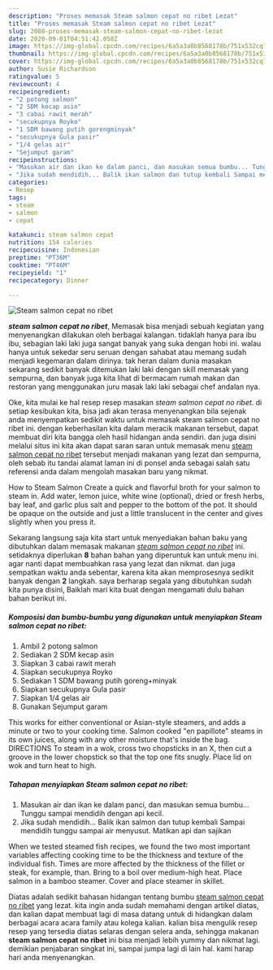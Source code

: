 ```yaml
---
description: "Proses memasak Steam salmon cepat no ribet Lezat"
title: "Proses memasak Steam salmon cepat no ribet Lezat"
slug: 2088-proses-memasak-steam-salmon-cepat-no-ribet-lezat
date: 2020-09-01T04:51:42.058Z
image: https://img-global.cpcdn.com/recipes/6a5a3a0b8568178b/751x532cq70/steam-salmon-cepat-no-ribet-foto-resep-utama.jpg
thumbnail: https://img-global.cpcdn.com/recipes/6a5a3a0b8568178b/751x532cq70/steam-salmon-cepat-no-ribet-foto-resep-utama.jpg
cover: https://img-global.cpcdn.com/recipes/6a5a3a0b8568178b/751x532cq70/steam-salmon-cepat-no-ribet-foto-resep-utama.jpg
author: Susie Richardson
ratingvalue: 5
reviewcount: 4
recipeingredient:
- "2 potong salmon"
- "2 SDM kecap asin"
- "3 cabai rawit merah"
- "secukupnya Royko"
- "1 SDM bawang putih gorengminyak"
- "secukupnya Gula pasir"
- "1/4 gelas air"
- "Sejumput garam"
recipeinstructions:
- "Masukan air dan ikan ke dalam panci, dan masukan semua bumbu... Tunggu sampai mendidih dengan api kecil."
- "Jika sudah mendidih... Balik ikan salmon dan tutup kembali Sampai mendidih tunggu sampai air menyusut. Matikan api dan sajikan"
categories:
- Resep
tags:
- steam
- salmon
- cepat

katakunci: steam salmon cepat 
nutrition: 154 calories
recipecuisine: Indonesian
preptime: "PT36M"
cooktime: "PT46M"
recipeyield: "1"
recipecategory: Dinner

---
```



![Steam salmon cepat no ribet](https://img-global.cpcdn.com/recipes/6a5a3a0b8568178b/751x532cq70/steam-salmon-cepat-no-ribet-foto-resep-utama.jpg)

<b><i>steam salmon cepat no ribet</i></b>, Memasak bisa menjadi sebuah kegiatan yang menyenangkan dilakukan oleh berbagai kalangan. tidaklah hanya para ibu ibu, sebagian laki laki juga sangat banyak yang suka dengan hobi ini. walau hanya untuk sekedar seru seruan dengan sahabat atau memang sudah menjadi kegemaran dalam dirinya. tak heran dalam dunia masakan sekarang sedikit banyak ditemukan laki laki dengan skill memasak yang sempurna, dan banyak juga kita lihat di bermacam rumah makan dan restoran yang menggunakan juru masak laki laki sebagai chef andalan nya.

Oke, kita mulai ke hal resep resep masakan <i>steam salmon cepat no ribet</i>. di setiap kesibukan kita, bisa jadi akan terasa menyenangkan bila sejenak anda menyempatkan sedikit waktu untuk memasak steam salmon cepat no ribet ini. dengan keberhasilan kita dalam meracik makanan tersebut, dapat membuat diri kita bangga oleh hasil hidangan anda sendiri. dan juga disini melalui situs ini kita akan dapat saran saran untuk memasak menu <u>steam salmon cepat no ribet</u> tersebut menjadi makanan yang lezat dan sempurna, oleh sebab itu tandai alamat laman ini di ponsel anda sebagai salah satu referensi anda dalam mengolah masakan baru yang nikmat.

How to Steam Salmon Create a quick and flavorful broth for your salmon to steam in. Add water, lemon juice, white wine (optional), dried or fresh herbs, bay leaf, and garlic plus salt and pepper to the bottom of the pot. It should be opaque on the outside and just a little translucent in the center and gives slightly when you press it.


Sekarang langsung saja kita start untuk menyediakan bahan baku yang dibutuhkan dalam memasak makanan <u><i>steam salmon cepat no ribet</i></u> ini. setidaknya diperlukan <b>8</b> bahan bahan yang diperuntuk kan untuk menu ini. agar nanti dapat membuahkan rasa yang lezat dan nikmat. dan juga sempatkan waktu anda sebentar, karena kita akan memprosesnya sedikit banyak dengan <b>2</b> langkah. saya berharap segala yang dibutuhkan sudah kita punya disini, Baiklah mari kita buat dengan mengamati dulu bahan bahan berikut ini.

<!--inarticleads1-->

##### Komposisi dan bumbu-bumbu yang digunakan untuk menyiapkan Steam salmon cepat no ribet:

1. Ambil 2 potong salmon
1. Sediakan 2 SDM kecap asin
1. Siapkan 3 cabai rawit merah
1. Siapkan secukupnya Royko
1. Sediakan 1 SDM bawang putih goreng+minyak
1. Siapkan secukupnya Gula pasir
1. Siapkan 1/4 gelas air
1. Gunakan Sejumput garam


This works for either conventional or Asian-style steamers, and adds a minute or two to your cooking time. Salmon cooked &#34;en papillote&#34; steams in its own juices, along with any other moisture that&#39;s inside the bag. DIRECTIONS To steam in a wok, cross two chopsticks in an X, then cut a groove in the lower chopstick so that the top one fits snugly. Place lid on wok and turn heat to high. 

<!--inarticleads2-->

##### Tahapan menyiapkan Steam salmon cepat no ribet:

1. Masukan air dan ikan ke dalam panci, dan masukan semua bumbu... Tunggu sampai mendidih dengan api kecil.
1. Jika sudah mendidih... Balik ikan salmon dan tutup kembali Sampai mendidih tunggu sampai air menyusut. Matikan api dan sajikan


When we tested steamed fish recipes, we found the two most important variables affecting cooking time to be the thickness and texture of the individual fish. Times are more affected by the thickness of the fillet or steak, for example, than. Bring to a boil over medium-high heat. Place salmon in a bamboo steamer. Cover and place steamer in skillet. 

Diatas adalah sedikit bahasan hidangan tentang bumbu <u>steam salmon cepat no ribet</u> yang lezat. kita ingin anda sudah memahami dengan artikel diatas, dan kalian dapat membuat lagi di masa datang untuk di hidangkan dalam berbagai acara acara family atau kolega kalian. kalian bisa mengulik resep resep yang tersedia diatas selaras dengan selera anda, sehingga makanan <b>steam salmon cepat no ribet</b> ini bisa menjadi lebih yummy dan nikmat lagi. demikian penjabaran singkat ini, sampai jumpa lagi di lain hal. kami harap hari anda menyenangkan.
